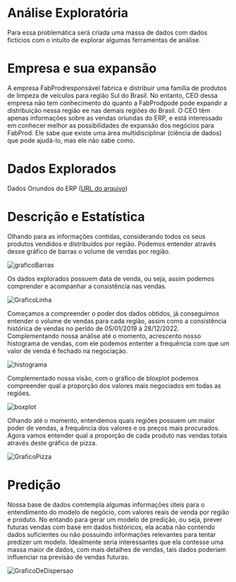 # Análise Exploratória 

Para essa problemática será criada uma massa de dados com dados ficticios com o intuíto de explorar algumas ferramentas de análise.

# Empresa e sua expansão

A empresa FabProdresponsável fabrica e distribuir uma família de produtos de limpeza de veículos para região Sul do Brasil. No entanto, CEO dessa empresa não tem conhecimento do quanto a FabProdpode pode expandir a distribuição nessa região ee nas demais regiões do Brasil. O CEO têm apenas informações sobre as vendas oriundas do ERP, e está interessado em conhecer melhor as possibilidades de expansão dos negócios para FabProd. Ele sabe que existe uma área multidisciplinar (ciência de dados) que pode ajudá-lo, mas ele não sabe como. 

# Dados Explorados

Dados Oriundos do ERP ([URL do arquivo](https://github.com/Tomasi/AnaliseExploratoriaVendas/blob/master/dados_vendas.xlsx))

# Descrição e Estatística

Olhando para as informações contidas, considerando todos os seus produtos vendidos e distribuídos por região. Podemos entender através desse gráfico de barras o volume de vendas por região.


![graficoBarras](https://github.com/Tomasi/AnaliseExploratoriaVendas/assets/61890715/eb559b49-3f64-49b9-b6c7-5518f1efd3f9)


Os dados explorados possuem data de venda, ou seja, assim podemos comprender e acompanhar a consistência nas vendas.

![GraficoLinha](https://github.com/Tomasi/AnaliseExploratoriaVendas/assets/61890715/c438b52f-e0c1-492d-9b21-8fb9ff1ed7c1)

Começamos a compreender o poder dos dados obtidos, já conseguimos entender o volume de vendas para cada região, assim como a consistência histórica de vendas no perído de 05/01/2019 à 28/12/2022. Complementando nossa análise até o momento, acrescento nosso histograma de vendas, com ele podemos ententer a frequência com que um valor de venda é fechado na negociação.

![histograma](https://github.com/Tomasi/AnaliseExploratoriaVendas/assets/61890715/88d1fa27-71ce-4849-a2b7-f7afecd33cd1)

Complementado nossa visão, com o gráfico de bloxplot podemos compreender qual a proporção dos valores mais negociados em todas as regiões.

![boxplot](https://github.com/Tomasi/AnaliseExploratoriaVendas/assets/61890715/4594abea-f3d8-420d-88cb-4add9a20bf26)

Olhando até o momento, entendemos quais regiões possuem um maior poder de vendas, a frequência dos valores e os preços mais procurados. Agora vamos entender qual a proporção de cada produto nas vendas totais através deste gráfico de pizza.

![GraficoPizza](https://github.com/Tomasi/AnaliseExploratoriaVendas/assets/61890715/4dcd8a02-3a22-4bb8-ab68-c51f72af508d)

# Predição

Nossa base de dados comtempla algumas informações úteis para o entendimento do modelo de negócio, com valores reais de venda por região e produto. No entando para gerar um modelo de predição, ou seja, prever futuras vendas com base em dados históricos, ela acaba não contendo dados suficientes ou não possuindo informações relevantes para tentar predizer um modelo.
Idealmente seria interessantes que ela contesse uma massa maior de dados, com mais detalhes de vendas, tais dados poderiam influenciar na previsão de vendas futuras.  

![GraficoDeDispersao](https://github.com/Tomasi/AnaliseExploratoriaVendas/assets/61890715/ca890f47-a65a-4895-b013-c02acdbeba21)

